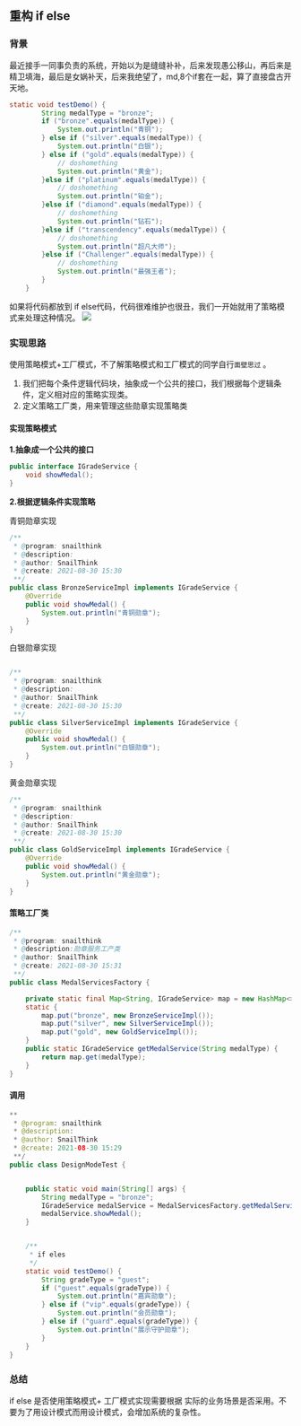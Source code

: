 ## 重构 if else 

### 背景

最近接手一同事负责的系统，开始以为是缝缝补补，后来发现愚公移山，再后来是精卫填海，最后是女娲补天，后来我绝望了，md,8个if套在一起，算了直接盘古开天地。 

```java
static void testDemo() {
		String medalType = "bronze";
		if ("bronze".equals(medalType)) {
			System.out.println("青铜");
		} else if ("silver".equals(medalType)) {
			System.out.println("白银");
		} else if ("gold".equals(medalType)) {
            // doshomething
			System.out.println("黄金");
		}else if ("platinum".equals(medalType)) {
            // doshomething
			System.out.println("铂金");
		}else if ("diamond".equals(medalType)) {
            // doshomething
			System.out.println("钻石");
		}else if ("transcendency".equals(medalType)) {
            // doshomething
			System.out.println("超凡大师");
		}else if ("Challenger".equals(medalType)) {
            // doshomething
			System.out.println("最强王者");
		}
	}
```

如果将代码都放到 if else代码，代码很难维护也很丑，我们一开始就用了策略模式来处理这种情况。 
![](https://whcoding.oss-cn-hangzhou.aliyuncs.com/img/20220530182108.jpg)

### 实现思路

使用策略模式+工厂模式，不了解策略模式和工厂模式的同学自行`面壁思过` 。

1. 我们把每个条件逻辑代码块，抽象成一个公共的接口，我们根据每个逻辑条件，定义相对应的策略实现类。
2. 定义策略工厂类，用来管理这些勋章实现策略类

#### 实现策略模式

**1.抽象成一个公共的接口**

```java
public interface IGradeService {
	void showMedal();
}
```

**2.根据逻辑条件实现策略**

青铜勋章实现

```java
/**
 * @program: snailthink
 * @description:
 * @author: SnailThink
 * @create: 2021-08-30 15:30
 **/
public class BronzeServiceImpl implements IGradeService {
	@Override
	public void showMedal() {
		System.out.println("青铜勋章");
	}
}
```

白银勋章实现

```java

/**
 * @program: snailthink
 * @description:
 * @author: SnailThink
 * @create: 2021-08-30 15:30
 **/
public class SilverServiceImpl implements IGradeService {
	@Override
	public void showMedal() {
		System.out.println("白银勋章");
	}
}
```

黄金勋章实现

```java
/**
 * @program: snailthink
 * @description:
 * @author: SnailThink
 * @create: 2021-08-30 15:30
 **/
public class GoldServiceImpl implements IGradeService {
	@Override
	public void showMedal() {
		System.out.println("黄金勋章");
	}
}
```



#### 策略工厂类

```java
/**
 * @program: snailthink
 * @description:勋章服务工产类
 * @author: SnailThink
 * @create: 2021-08-30 15:31
 **/
public class MedalServicesFactory {

	private static final Map<String, IGradeService> map = new HashMap<>();
	static {
		map.put("bronze", new BronzeServiceImpl());
		map.put("silver", new SilverServiceImpl());
		map.put("gold", new GoldServiceImpl());
	}
	public static IGradeService getMedalService(String medalType) {
		return map.get(medalType);
	}
}
```



#### 调用

```java
**
 * @program: snailthink
 * @description:
 * @author: SnailThink
 * @create: 2021-08-30 15:29
 **/
public class DesignModeTest {


	public static void main(String[] args) {
		String medalType = "bronze";
		IGradeService medalService = MedalServicesFactory.getMedalService(medalType);
		medalService.showMedal();
	}


	/**
	 * if eles
 	 */
	static void testDemo() {
		String gradeType = "guest";
		if ("guest".equals(gradeType)) {
			System.out.println("嘉宾勋章");
		} else if ("vip".equals(gradeType)) {
			System.out.println("会员勋章");
		} else if ("guard".equals(gradeType)) {
			System.out.println("展示守护勋章");
		}
	}
}

```



### 总结

if else 是否使用策略模式+ 工厂模式实现需要根据 实际的业务场景是否采用。不要为了用设计模式而用设计模式，会增加系统的复杂性。

